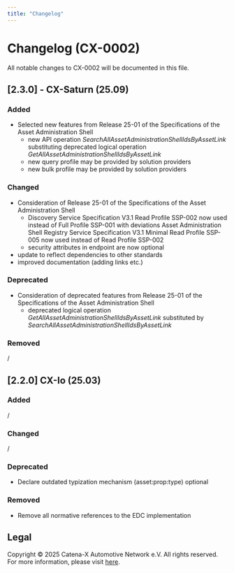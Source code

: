 ```yaml
---
title: "Changelog"
---
```


# Changelog (CX-0002)

All notable changes to CX-0002 will be documented in this file.

## [2.3.0] - CX-Saturn (25.09)

### Added

- Selected new features from Release 25-01 of the Specifications of the Asset Administration Shell
  - new API operation *SearchAllAssetAdministrationShellIdsByAssetLink* substituting deprecated logical operation *GetAllAssetAdministrationShellIdsByAssetLink*
  - new query profile may be provided by solution providers
  - new bulk profile may be provided by solution providers

### Changed

- Consideration of Release 25-01 of the Specifications of the Asset Administration Shell
  - Discovery Service Specification V3.1 Read Profile SSP-002 now used instead of Full Profile SSP-001 with deviations Asset Administration Shell Registry Service Specification V3.1 Minimal Read Profile SSP-005 now used instead of Read Profile SSP-002
  - security attributes in endpoint are now optional
- update to reflect dependencies to other standards
- improved documentation (adding links etc.)

### Deprecated

- Consideration of deprecated features from Release 25-01 of the Specifications of the Asset Administration Shell
  - deprecated logical operation *GetAllAssetAdministrationShellIdsByAssetLink* substituted by *SearchAllAssetAdministrationShellIdsByAssetLink*

### Removed

/

## [2.2.0] CX-Io (25.03)

### Added

/

### Changed

/

### Deprecated

- Declare outdated typization mechanism (asset:prop:type) optional

### Removed

- Remove all normative references to the EDC implementation

## Legal

Copyright © 2025 Catena-X Automotive Network e.V. All rights reserved. For more information, please visit [here](/copyright).

